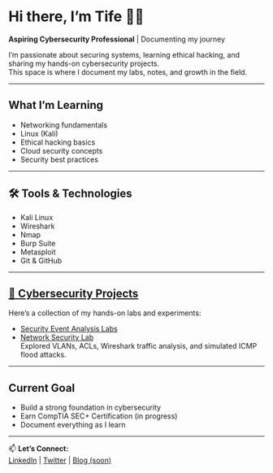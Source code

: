 # Hi there, I’m Tife 👋🏽  

 **Aspiring Cybersecurity Professional** | Documenting my journey  

I’m passionate about securing systems, learning ethical hacking, and sharing my hands-on cybersecurity projects.  
This space is where I document my labs, notes, and growth in the field.  

---

##  What I’m Learning  
- Networking fundamentals  
- Linux (Kali)  
- Ethical hacking basics  
- Cloud security concepts  
- Security best practices  

---

## 🛠️ Tools & Technologies  
- Kali Linux  
- Wireshark  
- Nmap  
- Burp Suite  
- Metasploit  
- Git & GitHub  

---

## [🔐 Cybersecurity Projects](https://github.com/Tife-CyberSec/My-CyberSec-Projects/tree/master)

Here’s a collection of my hands-on labs and experiments:
- [Security Event Analysis Labs](https://github.com/Tife-CyberSec/My-CyberSec-Projects/tree/master/Security-Event-Analysis)
- [Network Security Lab](https://github.com/Tife-CyberSec/My-CyberSec-Projects/tree/master/network-security-lab)  
  Explored VLANs, ACLs, Wireshark traffic analysis, and simulated ICMP flood attacks.
---

##  Current Goal  
- Build a strong foundation in cybersecurity  
- Earn CompTIA SEC+ Certification (in progress)  
- Document everything as I learn  

---

📫 **Let’s Connect:**  
[LinkedIn](https://www.linkedin.com/in/tife-adeniyi-a39b361b3/) | [Twitter](https://x.com/adeniyitife?s=21) | [Blog (soon)](...)  
